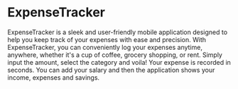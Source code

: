# ExpenseTracker
ExpenseTracker is a sleek and user-friendly mobile application designed to help you keep track of your expenses with ease and precision.
With ExpenseTracker, you can conveniently log your expenses anytime, anywhere, whether it's a cup of coffee, grocery shopping, or rent. Simply input the amount, select the category and voila! Your expense is recorded in seconds.
You can add your salary and then the application shows your income, expenses and savings.
